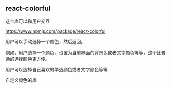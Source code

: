 ## react-colorful

这个库可以和用户交互

https://www.npmjs.com/package/react-colorful

用户可以手动选择一个颜色，然后返回。

例如，用户选择一个颜色，设置为当前界面的背景色或者文字颜色等等。这个比普通的选择颜色更方便。

用户可以选择自己喜欢的单选颜色或者文字颜色等等

自定义颜色的库

